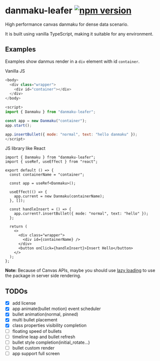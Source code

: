 # danmaku-leafer [![npm version](https://img.shields.io/npm/v/danmaku-leafer.svg?style=flat)](https://www.npmjs.com/package/danmaku-leafer)

High performance canvas danmaku for dense data scenario.

It is built using vanilla TypeScript, making it suitable for any environment.

## Examples

Examples show danmus render in a `div` element with id `container`.

Vanilla JS

```js
<body>
  <div class="wrapper">
    <div id="container"></div>
  </div>
</body>

<script>
import { Danmaku } from "danmaku-leafer";

const app = new Danmaku("container");
app.start();

app.insertBullet({ mode: "normal", text: "hello danmaku" });
</script>
```

JS library like React

```tsx
import { Danmaku } from "danmaku-leafer";
import { useRef, useEffect } from "react";

export default () => {
  const containerName = "container";

  const app = useRef<Danmaku>();

  useEffect(() => {
    app.current = new Danmaku(containerName);
  }, []);

  const handleInsert = () => {
    app.current?.insertBullet({ mode: "normal", text: "hello" });
  };

  return (
    <>
      <div class="wrapper">
        <div id={containerName} />
      </div>
      <button onClick={handleInsert}>Insert Hello</button>
    </>
  );
};
```

**Note:** Because of Canvas APIs, maybe you should use [lazy loading](https://nextjs.org/docs/pages/building-your-application/optimizing/lazy-loading#with-external-libraries) to use the package in server side rendering.
## TODOs

- [x] add license
- [x] app animate(bullet motion) event scheduler
- [x] bullet animation(normal, pinned)
- [x] multi bullet placement
- [x] class properties visibility completion
- [ ] floating speed of bullets
- [ ] timeline leap and bullet refresh
- [ ] bullet style completion(initial_rotate...)
- [ ] bullet custom render
- [ ] app support full screen